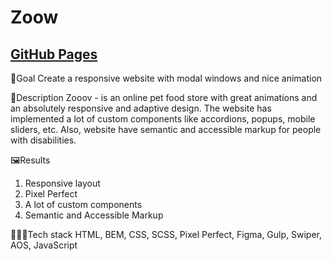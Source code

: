 # Zoow
## [GitHub Pages](https://grafit-off.github.io/Zooov/) 

🎯Goal
Create a responsive website with modal windows and nice animation

📜Description
Zooov - is an online pet food store with great animations and an absolutely responsive and adaptive design. The website has implemented a lot of custom components like accordions, popups, mobile sliders, etc. Also, website have semantic and accessible markup for people with disabilities.

🖼Results
1. Responsive layout
2. Pixel Perfect
3. A lot of custom components
4. Semantic and Accessible Markup

👨🏻‍💻Tech stack
HTML, BEM, CSS, SCSS, Pixel Perfect, Figma, Gulp, Swiper, AOS, JavaScript
